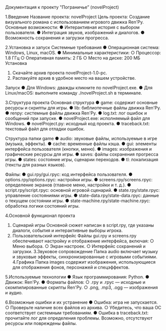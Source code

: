 Документация к проекту "Пограничье” (novelProject)


1.Введение
Название проекта: novelProject
Цель проекта: Создание визуального романа с использованием игрового движка Ren'Py.
Основные возможности:
  ● Интерактивная история с выбором пользователя.
  ● Интеграция звуков, изображений и диалогов.
  ● Возможность сохранения и загрузки прогресса.


2.Установка и запуск
Системные требования
  ● Операционная система: Windows, Linux, macOS.
  ● Минимальные характеристики:
    ○ Процессор: 1.8 ГГц
    ○ Оперативная память: 2 ГБ
    ○ Место на диске: 200 МБ
Установка
  1. Скачайте архив проекта novelProject-1.0-pc.
  2. Распакуйте архив в удобное место на вашем устройстве.

Запуск
  ● Для Windows: дважды кликните по novelProject.exe.
  ● Для Linux/macOS: выполните команду ./novelProject.sh в терминале.


3.Структура проекта
Основная структура
  ● game: содержит основные ресурсы и скрипты для игры.
  ● lib: библиотечные файлы движка Ren'Py.
  ● renpy: системные файлы движка Ren'Py.
  ● log.txt: лог ошибок и сообщений при запуске.
  ● novelProject.exe: исполняемый файл для Windows.
  ● novelProject.py: исходный код проекта.
  ● traceback.txt: текстовый файл для отладки ошибок.

Структура папки game
  ● audio: звуковые файлы, используемые в игре (музыка, эффекты).
  ● cache: временные файлы кэша.
  ● gui: элементы интерфейса пользователя (кнопки, меню).
  ● images: изображения и графические ресурсы для игры.
  ● saves: файлы сохранения прогресса игры.
  ● states: состояние игры, сценарии переходов.
  ● tl: локализация (тексты для разных языков).

Файлы:
  ● gui.rpy/gui.rpyc: код интерфейса пользователя.
  ● options.rpy/options.rpyc: настройки игры.
  ● screens.rpy/screens.rpyc: определение экранов (главное меню, настройки и т. д.).
  ● script.rpy/script.rpyc: основной игровой сценарий.
  ● state.rpy/state.rpyc: управление состояниями игры.
  ● state-data.rpy/state-data.rpyc: данные о текущем состоянии игры.
  ● state-machine.rpy/state-machine.rpyc: обработка логики состояний игры.


4.Основной функционал проекта
  1. Сценарий игры
     Основной сюжет написан в script.rpy, где указаны диалоги, события и интерактивные выборы игрока.
  2. Пользовательский интерфейс
     Файлы gui.rpy и screens.rpy обеспечивают настройку и отображение интерфейса, включая:
      ○ Меню выбора.
      ○ Экран настроек.
      ○ Интерфейс сохранений и загрузки.
  3.Звуковое сопровождение
     Папка audio включает музыку и звуковые эффекты, синхронизированные с игровыми событиями.
  4.Графика
     Папка images содержит изображения, использующиеся для отображения фонов, персонажей и спецэффектов.


5.Используемые технологии
  ● Язык программирования: Python.
  ● Движок: Ren'Py.
  ● Форматы файлов:
    ○ .rpy и .rpyc — исходные и скомпилированные скрипты Ren'Py.
    ○ .png, .mp3, .ogg — изображения и аудио.


6.Возможные ошибки и их устранение
  ● Ошибка: игра не запускается.
    ○ Проверьте наличие всех файлов из архива.
    ○ Убедитесь, что ваша ОС соответствует системным требованиям.
  ● Ошибка в traceback.txt: прочитайте лог для определения проблемы. Возможно, отсутствуют ресурсы или повреждены файлы.

